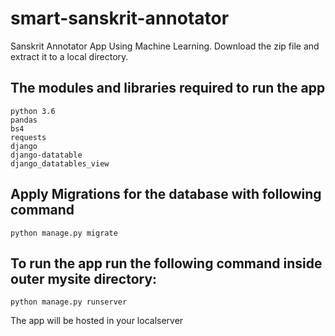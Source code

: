 # smart-sanskrit-annotator
Sanskrit Annotator App Using Machine Learning.
Download the zip file and extract it to a local directory.

## The modules and libraries required to run the app
```
python 3.6
pandas
bs4
requests
django
django-datatable
django_datatables_view
```
## Apply Migrations for the database with following command
```
python manage.py migrate
```
## To run the app run the following command inside outer mysite directory:
```
python manage.py runserver
```
The app will be hosted in your localserver
